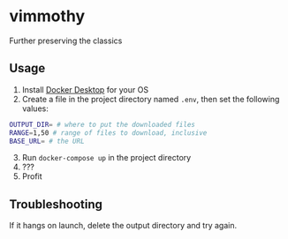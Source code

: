 # vimmothy

Further preserving the classics

## Usage

1. Install [Docker Desktop](https://www.docker.com/get-started) for your OS
2. Create a file in the project directory named `.env`, then set the following values:

  ```sh
  OUTPUT_DIR= # where to put the downloaded files
  RANGE=1,50 # range of files to download, inclusive
  BASE_URL= # the URL
  ```

3. Run `docker-compose up` in the project directory
4. ???
5. Profit

## Troubleshooting

If it hangs on launch, delete the output directory and try again. 
